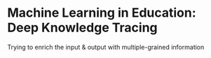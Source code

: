 # Machine Learning in Education: Deep Knowledge Tracing

Trying to enrich the input & output with multiple-grained information

